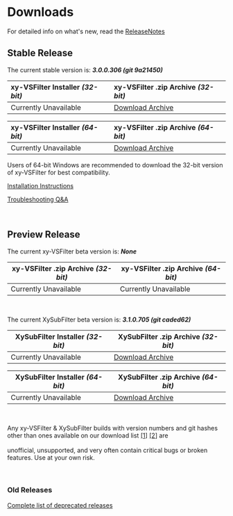 # Downloads #

For detailed info on what's new, read the [ReleaseNotes](http://code.google.com/p/xy-vsfilter/wiki/ReleaseNotes?tm=6)


## Stable Release ##

The current stable version is: _**3.0.0.306 (git 9a21450)**_

| **xy-VSFilter Installer _(32-bit)_** | **xy-VSFilter .zip Archive _(32-bit)_** |
|:-------------------------------------|:----------------------------------------|
| Currently Unavailable | [Download Archive](https://github.com/Cyberbeing/xy-VSFilter/releases/download/3.0.0.306/xy-VSFilter_3.0.0.306_x86.zip) |

| **xy-VSFilter Installer _(64-bit)_** | **xy-VSFilter .zip Archive _(64-bit)_** |
|:-------------------------------------|:----------------------------------------|
| Currently Unavailable | [Download Archive](https://github.com/Cyberbeing/xy-VSFilter/releases/download/3.0.0.306/xy-VSFilter_3.0.0.306_x64.zip) |

Users of 64-bit Windows are recommended to download the 32-bit version of xy-VSFilter for best compatibility.

[Installation Instructions](http://code.google.com/p/xy-vsfilter/#Install)

[Troubleshooting Q&A](http://code.google.com/p/xy-vsfilter/#Troubleshooting_Q&A)

<br>

<h2>Preview Release</h2>

The current xy-VSFilter beta version is: <i><b>None</b></i>

<table><thead><th> <b>xy-VSFilter .zip Archive <i>(32-bit)</i></b> </th><th> <b>xy-VSFilter .zip Archive <i>(64-bit)</i></b> </th></thead><tbody>
<tr><td> Currently Unavailable </td><td> Currently Unavailable </td></tr></tbody></table>

<br>

The current XySubFilter beta version is: <i><b>3.1.0.705 (git caded62)</b></i>

<table><thead><th> <b>XySubFilter Installer <i>(32-bit)</i></b> </th><th> <b>XySubFilter .zip Archive <i>(32-bit)</i></b> </th></thead><tbody>
<tr><td> Currently Unavailable </td><td> <a href='https://github.com/Cyberbeing/xy-VSFilter/releases/download/3.1.0.705/XySubFilter_3.1.0.705_x86_BETA2.zip'>Download Archive</a> </td></tr></tbody></table>

<table><thead><th> <b>XySubFilter Installer <i>(64-bit)</i></b> </th><th> <b>XySubFilter .zip Archive <i>(64-bit)</i></b> </th></thead><tbody>
<tr><td> Currently Unavailable </td><td> <a href='https://github.com/Cyberbeing/xy-VSFilter/releases/download/3.1.0.705/XySubFilter_3.1.0.705_x64_BETA2.zip'>Download Archive</a> </td></tr></tbody></table>

<br>

Any xy-VSFilter & XySubFilter builds with version numbers and git hashes other than ones available on our download list <a href='http://code.google.com/p/xy-vsfilter/downloads/list?can=1&q=summary%3Avsfilter+&colspec=Filename+Summary+Uploaded+ReleaseDate+Size+DownloadCount'>[1</a>] <a href='http://code.google.com/p/xy-vsfilter/downloads/list?can=1&q=summary%3Axysubfilter+&colspec=Filename+Summary+Uploaded+ReleaseDate+Size+DownloadCount'>[2</a>] are<br>
<br>
unofficial, unsupported, and very often contain critical bugs or broken features. Use at your own risk.<br>
<br>
<br>

<h3>Old Releases</h3>

<a href='http://code.google.com/p/xy-vsfilter/downloads/list?q=label:Deprecated'>Complete list of deprecated releases</a>